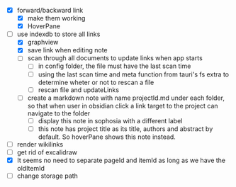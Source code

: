- [x] forward/backward link
  - [x] make them working
  - [x] HoverPane
- [ ] use indexdb to store all links
  - [x] graphview
  - [x] save link when editing note
  - [ ] scan through all documents to update links when app starts
    - [ ] in config folder, the file must have the last scan time
    - [ ] using the last scan time and meta function from tauri's fs extra to determine wheter or not to rescan a file
    - [ ] rescan file and updateLinks
  - [ ] create a markdown note with name projectId.md under each folder, so that when user in obsidian click a link target to the project can navigate to the folder
    - [ ] display this note in sophosia with a different label
    - [ ] this note has project title as its title, authors and abstract by default. So hoverPane shows this note instead.
- [ ] render wikilinks
- [ ] get rid of excalidraw
- [x] It seems no need to separate pageId and itemId as long as we have the oldItemId
- [ ] change storage path
